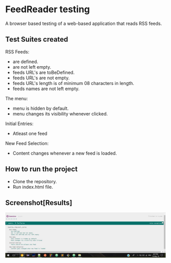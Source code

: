 # FeedReader testing

A browser based testing of a web-based application that reads RSS feeds.

## Test Suites created

RSS Feeds:

- are defined.
- are not left empty.
- feeds URL's are toBeDefined.
- feeds URL's are not empty.
- feeds URL's length is of minimum 08 characters in length.
- feeds names are not left empty.

The menu:

- menu is hidden by default.
- menu changes its visibility whenever clicked.

Initial Entries:

- Atleast one feed

New Feed Selection:

- Content changes whenever a new feed is loaded.

## How to run the project

- Clone the repository.
- Run index.html file.

## Screenshot[Results]

![Test Result](Result/screenshot.JPG)
